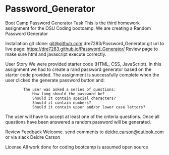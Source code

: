 # Password_Generator
Boot Camp Password Generator
Task
This is the third homework assignment for the OSU Coding bootcamp. We are creating a Random Password Generator

Installation
git clone: git@github.com:dre7283/Password_Generator.git
url to live page: https://dre7283.github.io/Password_Generator/
Review page to make sure html and javascript execute correctly.


User Story
We were provided starter code (HTML, CSS, JavaScript).  In this assignment we had to create a rand password generator based on the starter code provided.  The assignment is successfully complete when the user clicked the generate password button and:

            The user was asked a series of questions:
                How long should the password be?
                Should it contain special characters?
                Should it contain numbers?
                Should it contain upper and/or lower case letters?

The user will have to accept at least one of the criteria questions.  Once all questions have been answered a random password will be generated.

Review
Feedback Welcome. send comments to deidre.carson@outlook.com or via slack Deidre Carson

License
All work done for coding bootcamp is assumed open source

